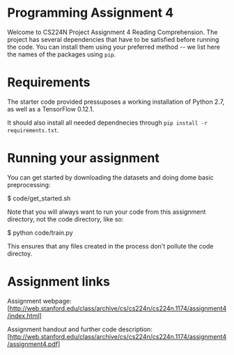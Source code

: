 # Programming Assignment 4
Welcome to CS224N Project Assignment 4 Reading Comprehension.
The project has several dependencies that have to be satisfied before running the code. You can install them using your preferred method -- we list here the names of the packages using `pip`.

# Requirements

The starter code provided pressuposes a working installation of Python 2.7, as well as a TensorFlow 0.12.1.

It should also install all needed dependnecies through
`pip install -r requirements.txt`.

# Running your assignment

You can get started by downloading the datasets and doing dome basic preprocessing:

$ code/get_started.sh

Note that you will always want to run your code from this assignment directory, not the code directory, like so:

$ python code/train.py

This ensures that any files created in the process don't pollute the code directoy.

# Assignment links

Assignment webpage: [http://web.stanford.edu/class/archive/cs/cs224n/cs224n.1174/assignment4/index.html]

Assignment handout and further code description: [http://web.stanford.edu/class/archive/cs/cs224n/cs224n.1174/assignment4/assignment4.pdf]

